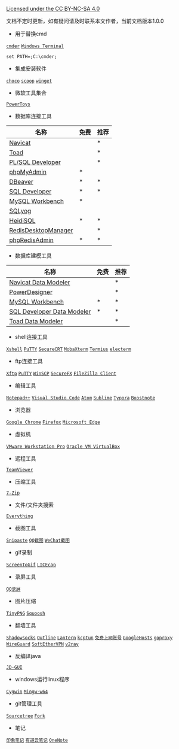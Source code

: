 [Licensed under the CC BY-NC-SA 4.0](https://creativecommons.org/licenses/by-nc-sa/4.0/deed.zh)

文档不定时更新，如有疑问请及时联系本文作者，当前文档版本1.0.0

- 用于替换cmd

[`cmder`](https://github.com/cmderdev/cmder) [`Windows Terminal`](https://github.com/microsoft/terminal)

~~~
set PATH=;C:\cmder;
~~~
- 集成安装软件

[`choco`](https://github.com/chocolatey/choco) [`scoop`](https://github.com/lukesampson/scoop) [`winget`](https://github.com/microsoft/winget-cli)

* 微软工具集合

[`PowerToys`](https://github.com/microsoft/PowerToys)

- 数据库连接工具

| 名称                                                         | 免费 | 推荐 |
| ------------------------------------------------------------ | ---- | ---- |
| [Navicat](https://www.navicat.com.cn/products)               |      | *    |
| [Toad](https://www.quest.com/toad/)                          |      | *    |
| [PL/SQL Developer](https://www.allroundautomations.com/registered-plsqldev/) |      | *    |
| [phpMyAdmin](https://github.com/phpmyadmin/phpmyadmin)       | *    |      |
| [DBeaver](https://dbeaver.io/download/)                      | *    | *    |
| [SQL Developer](https://www.oracle.com/tools/downloads/sqldev-downloads.html) | *    | *    |
| [MySQL Workbench](https://dev.mysql.com/downloads/workbench/) | *    |      |
| [SQLyog](https://www.webyog.com/)                            |      |      |
| [HeidiSQL](https://github.com/HeidiSQL/HeidiSQL)             | *    | *    |
| [RedisDesktopManager](https://redisdesktop.com/pricing)      |      | *    |
| [phpRedisAdmin](https://github.com/ErikDubbelboer/phpRedisAdmin) | *    | *    |

- 数据库建模工具

| 名称                                                         | 免费 | 推荐 |
| ------------------------------------------------------------ | ---- | ---- |
| [Navicat Data Modeler](https://www.navicat.com.cn/products)  |      | *    |
| [PowerDesigner](https://www.powerdesigner.biz/)              |      | *    |
| [MySQL Workbench](https://dev.mysql.com/downloads/workbench/) | *    | *    |
| [SQL Developer Data Modeler](https://www.oracle.com/tools/downloads/sql-data-modeler-downloads.html) | *    | *    |
| [Toad Data Modeler](https://www.quest.com/products/toad-data-modeler/) |      | *    |

- shell连接工具

[`Xshell`](https://www.netsarang.com/zh/xshell/) [`PuTTY`](https://www.chiark.greenend.org.uk/~sgtatham/putty/latest.html) [`SecureCRT`](https://www.vandyke.com/cgi-bin/releases.php?product=securecrt) [`MobaXterm`](https://mobaxterm.mobatek.net/download.html) [`Termius`](https://www.termius.com/windows) [`electerm`](https://github.com/electerm/electerm) 

- ftp连接工具

[`Xftp`](https://www.netsarang.com/zh/xftp/) [`PuTTY`](https://www.chiark.greenend.org.uk/~sgtatham/putty/latest.html) [`WinSCP`](https://github.com/winscp/winscp) [`SecureFX`](https://www.vandyke.com/cgi-bin/releases.php?product=securefx) [`FileZilla Client`](https://filezilla-project.org/download.php?type=client)

- 编辑工具

[`Notepad++`](https://github.com/notepad-plus-plus/notepad-plus-plus) [`Visual Studio Code`](https://github.com/microsoft/vscode) [`Atom`](https://github.com/atom/atom) [`Sublime`](https://www.sublimetext.com/3) [`Typora`](https://www.typora.io/) [`Boostnote`](https://github.com/BoostIO/Boostnote)

- 浏览器

[`Google Chrome`](https://www.google.cn/chrome/) [`Firefox`](https://www.firefox.com.cn/download/) [`Microsoft Edge`](https://www.microsoft.com/en-us/edge) 

- 虚拟机

[`VMware Workstation Pro`](https://www.vmware.com/cn/products/workstation-pro/workstation-pro-evaluation.html) [`Oracle VM VirtualBox`](https://www.virtualbox.org/wiki/Downloads)

- 远程工具

[`TeamViewer`](https://www.teamviewer.cn/cn/download/windows/)

- 压缩工具

[`7-Zip`](https://www.7-zip.org/download.html)

- 文件/文件夹搜索

[`Everything`](https://www.voidtools.com/zh-cn/downloads/)

- 截图工具

[`Snipaste`](https://www.snipaste.com/download.html) [`QQ截图`]() [`WeChat截图`]()

- gif录制

[`ScreenToGif`](https://github.com/NickeManarin/ScreenToGif) [`LICEcap`](https://github.com/justinfrankel/licecap)

- 录屏工具

[`QQ录屏`]() 

- 图片压缩

[`TinyPNG`](https://tinypng.com/) [`Squoosh`](https://github.com/GoogleChromeLabs/squoosh) 

- 翻墙工具

[`Shadowsocks`](https://github.com/shadowsocks/shadowsocks-windows) [`Outline`](https://github.com/Jigsaw-Code/outline-client) [`Lantern`](https://github.com/getlantern/lantern) [`kcptun`](https://github.com/xtaci/kcptun) [`免费上网账号`](https://free-ss.site/) [`GoogleHosts`](https://github.com/googlehosts/hosts) [`goproxy`](https://github.com/snail007/goproxy) [`WireGuard`](https://github.com/WireGuard/WireGuard) [`SoftEtherVPN`](https://github.com/SoftEtherVPN/SoftEtherVPN) [`v2ray`](https://github.com/v2ray/v2ray-core)

- 反编译java

[`JD-GUI`](https://github.com/java-decompiler/jd-gui)

- windows运行linux程序

[`Cygwin`](https://cygwin.com/install.html) [`Mingw-w64`](https://www.mingw-w64.org/doku.php/download)

- git管理工具

[`Sourcetree`](https://www.sourcetreeapp.com/) [`Fork`](https://www.git-fork.com/)

- 笔记

[`印象笔记`](https://www.yinxiang.com/) [`有道云笔记`](https://note.youdao.com/) [`OneNote`](https://www.onenote.com/download) 

